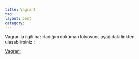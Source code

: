 ```yaml
---
title: Vagrant
tag:  
layout: post
category: 
---
```


  Vagrantla ilgili hazırladığım doküman folyosuna aşağıdaki linkten ulaşabilirsiniz :  

  [Vagrant](http://aydintd.github.com/fo/vagrant/#slide1)
